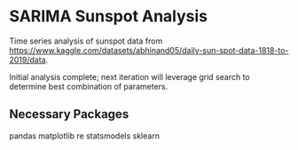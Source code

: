 # SARIMA Sunspot Analysis
Time series analysis of sunspot data from https://www.kaggle.com/datasets/abhinand05/daily-sun-spot-data-1818-to-2019/data.

Initial analysis complete;  next iteration will leverage grid search to determine best combination of parameters.

## Necessary Packages
pandas
matplotlib
re
statsmodels
sklearn
